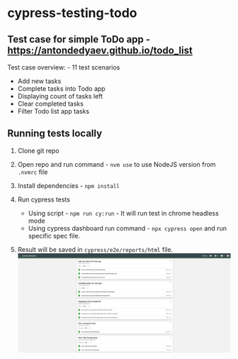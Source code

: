 # cypress-testing-todo

## Test case for simple ToDo app - https://antondedyaev.github.io/todo_list

Test case overview: - 11 test scenarios

- Add new tasks
- Complete tasks into Todo app
- Displaying count of tasks left
- Clear completed tasks
- Filter Todo list app tasks

## Running tests locally

1. Clone git repo
2. Open repo and run command - `nvm use` to use NodeJS version from `.nvmrc` file
3. Install dependencies - `npm install`
4. Run cypress tests

   - Using script - `npm run cy:run` - It will run test in chrome headless mode
   - Using cypress dashboard run command - `npx cypress open` and run specific spec file.

5. Result will be saved in `cypress/e2e/reports/html` file.
   ![HTML report example](assets/html-report.png)

